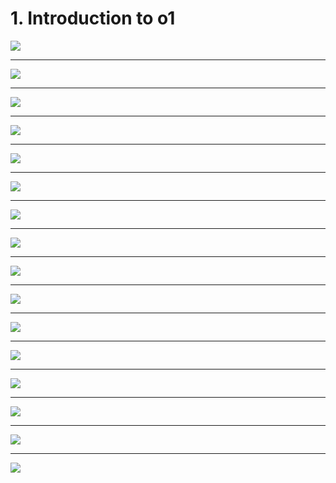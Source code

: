 # 1. Introduction to o1

![](Slides/videoframe_0.png)

---

![](Slides/videoframe_20057.png)

---

![](Slides/videoframe_48914.png)

---

![](Slides/videoframe_70274.png)

---

![](Slides/videoframe_127919.png)

---

![](Slides/videoframe_202900.png)

---

![](Slides/videoframe_233387.png)

---

![](Slides/videoframe_264731.png)

---

![](Slides/videoframe_299537.png)

---

![](Slides/videoframe_312801.png)

---

![](Slides/videoframe_343858.png)

---

![](Slides/videoframe_405536.png)

---

![](Slides/videoframe_469866.png)

---

![](Slides/videoframe_538123.png)

---

![](Slides/videoframe_580239.png)

---

![](Slides/videoframe_612675.png)
